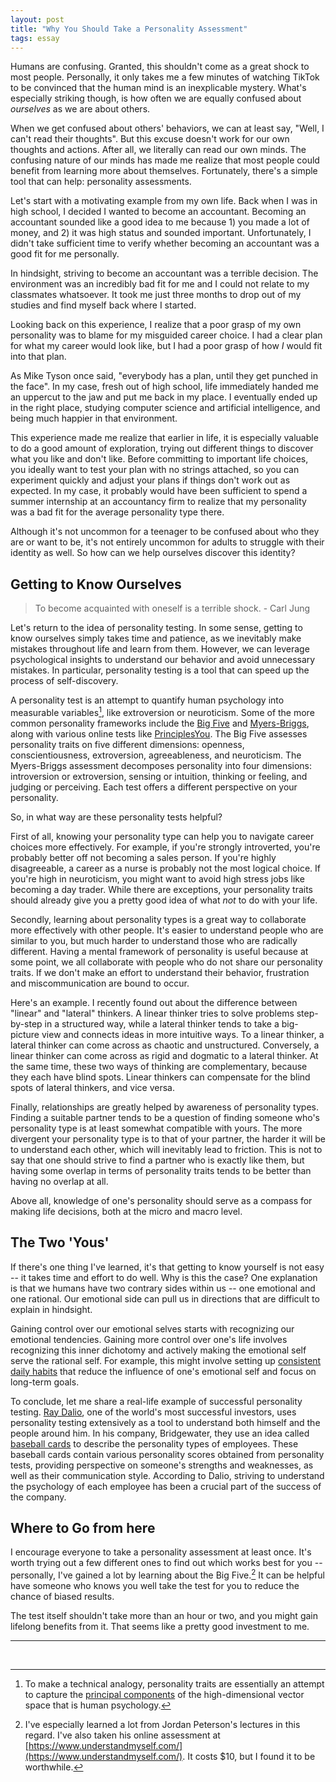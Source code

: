 ```yaml
---
layout: post
title: "Why You Should Take a Personality Assessment"
tags: essay
---
```


Humans are confusing. Granted, this shouldn't come as a great shock to most people. Personally, it only takes me a few minutes of watching TikTok to be convinced that the human mind is an inexplicable mystery. What's especially striking though, is how often we are equally confused about *ourselves* as we are about others.

When we get confused about others' behaviors, we can at least say, "Well, I can't read their thoughts". But this excuse doesn't work for our own thoughts and actions. After all, we literally can read our own minds. The confusing nature of our minds has made me realize that most people could benefit from learning more about themselves. Fortunately, there's a simple tool that can help: personality assessments.

Let's start with a motivating example from my own life. Back when I was in high school, I decided I wanted to become an accountant. Becoming an accountant sounded like a good idea to me because 1) you made a lot of money, and 2) it was high status and sounded important. Unfortunately, I didn't take sufficient time to verify whether becoming an accountant was a good fit for me personally.

In hindsight, striving to become an accountant was a terrible decision. The environment was an incredibly bad fit for me and I could not relate to my classmates whatsoever. It took me just three months to drop out of my studies and find myself back where I started.

Looking back on this experience, I realize that a poor grasp of my own personality was to blame for my misguided career choice. I had a clear plan for what my career would look like, but I had a poor grasp of how *I* would fit into that plan.

As Mike Tyson once said, "everybody has a plan, until they get punched in the face". In my case, fresh out of high school, life immediately handed me an uppercut to the jaw and put me back in my place. I eventually ended up in the right place, studying computer science and artificial intelligence, and being much happier in that environment.

This experience made me realize that earlier in life, it is especially valuable to do a good amount of exploration, trying out different things to discover what you like and don't like. Before committing to important life choices, you ideally want to test your plan with no strings attached, so you can experiment quickly and adjust your plans if things don't work out as expected. In my case, it probably would have been sufficient to spend a summer internship at an accountancy firm to realize that my personality was a bad fit for the average personality type there.

Although it's not uncommon for a teenager to be confused about who they are or want to be, it's not entirely uncommon for adults to struggle with their identity as well. So how can we help ourselves discover this identity?

## Getting to Know Ourselves

> To become acquainted with oneself is a terrible shock. - Carl Jung

Let's return to the idea of personality testing. In some sense, getting to know ourselves simply takes time and patience, as we inevitably make mistakes throughout life and learn from them. However, we can leverage psychological insights to understand our behavior and avoid unnecessary mistakes. In particular, personality testing is a tool that can speed up the process of self-discovery.

A personality test is an attempt to quantify human psychology into measurable variables[^1], like extroversion or neuroticism. Some of the more common personality frameworks include the [Big Five](https://en.wikipedia.org/wiki/Big_Five_personality_traits) and [Myers-Briggs](https://en.wikipedia.org/wiki/Myers%E2%80%93Briggs_Type_Indicator), along with various online tests like [PrinciplesYou](https://principlesyou.com/.). The Big Five assesses personality traits on five different dimensions: openness, conscientiousness, extroversion, agreeableness, and neuroticism. The Myers-Briggs assessment decomposes personality into four dimensions: introversion or extroversion, sensing or intuition, thinking or feeling, and judging or perceiving. Each test offers a different perspective on your personality.

So, in what way are these personality tests helpful?

First of all, knowing your personality type can help you to navigate career choices more effectively. For example, if you're strongly introverted, you're probably better off not becoming a sales person. If you're highly disagreeable, a career as a nurse is probably not the most logical choice. If you're high in neuroticism, you might want to avoid high stress jobs like becoming a day trader. While there are exceptions, your personality traits should already give you a pretty good idea of what *not* to do with your life.

Secondly, learning about personality types is a great way to collaborate more effectively with other people. It's easier to understand people who are similar to you, but much harder to understand those who are radically different. Having a mental framework of personality is useful because at some point, we all collaborate with people who do not share our personality traits. If we don't make an effort to understand their behavior, frustration and miscommunication are bound to occur.

Here's an example. I recently found out about the difference between "linear" and "lateral" thinkers. A linear thinker tries to solve problems step-by-step in a structured way, while a lateral thinker tends to take a big-picture view and connects ideas in more intuitive ways. To a linear thinker, a lateral thinker can come across as chaotic and unstructured. Conversely, a linear thinker can come across as rigid and dogmatic to a lateral thinker. At the same time, these two ways of thinking are complementary, because they each have blind spots. Linear thinkers can compensate for the blind spots of lateral thinkers, and vice versa.

Finally, relationships are greatly helped by awareness of personality types. Finding a suitable partner tends to be a question of finding someone who's personality type is at least somewhat compatible with yours. The more divergent your personality type is to that of your partner, the harder it will be to understand each other, which will inevitably lead to friction. This is not to say that one should strive to find a partner who is exactly like them, but having some overlap in terms of personality traits tends to be better than having no overlap at all.

Above all, knowledge of one's personality should serve as a compass for making life decisions, both at the micro and macro level.

## The Two 'Yous'

If there's one thing I've learned, it's that getting to know yourself is not easy -- it takes time and effort to do well. Why is this the case? One explanation is that we humans have two contrary sides within us -- one emotional and one rational. Our emotional side can pull us in directions that are difficult to explain in hindsight.

Gaining control over our emotional selves starts with recognizing our emotional tendencies. Gaining more control over one's life involves recognizing this inner dichotomy and actively making the emotional self serve the rational self. For example, this might involve setting up [consistent daily habits](https://www.goodreads.com/book/show/40121378-atomic-habits) that reduce the influence of one's emotional self and focus on long-term goals.

To conclude, let me share a real-life example of successful personality testing. [Ray Dalio](https://goodreads.com/book/show/34536488-principles), one of the world's most successful investors, uses personality testing extensively as a tool to understand both himself and the people around him. In his company, Bridgewater, they use an idea called [baseball cards](https://www.principles.com/principles/a3d4f223-82d9-48ca-b12b-d00e344821c8) to describe the personality types of employees. These baseball cards contain various personality scores obtained from personality tests, providing perspective on someone's strengths and weaknesses, as well as their communication style. According to Dalio, striving to understand the psychology of each employee has been a crucial part of the success of the company.

## Where to Go from here

I encourage everyone to take a personality assessment at least once. It's worth trying out a few different ones to find out which works best for you -- personally, I've gained a lot by learning about the Big Five.[^2] It can be helpful have someone who knows you well take the test for you to reduce the chance of biased results.

The test itself shouldn't take more than an hour or two, and you might gain lifelong benefits from it. That seems like a pretty good investment to me.

---
<br>

[^1]: To make a technical analogy, personality traits are essentially an attempt to capture the [principal components](https://en.wikipedia.org/wiki/Principal_component_analysis) of the high-dimensional vector space that is human psychology.
[^2]: I've especially learned a lot from Jordan Peterson's lectures in this regard. I've also taken his online assessment at [https://www.understandmyself.com/](https://www.understandmyself.com/). It costs $10, but I found it to be worthwhile.
